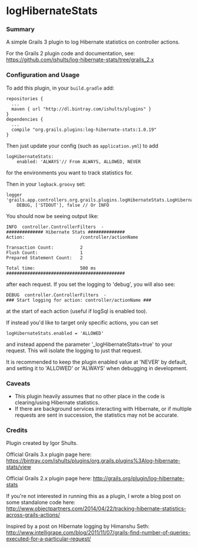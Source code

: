logHibernateStats
=================

### Summary
A simple Grails 3 plugin to log Hibernate statistics on controller actions.

For the Grails 2 plugin code and documentation, see: https://github.com/ishults/log-hibernate-stats/tree/grails_2.x

### Configuration and Usage
To add this plugin, in your `build.gradle` add:
```
repositories {
  ...
  maven { url "http://dl.bintray.com/ishults/plugins" }
}
dependencies {
  ...
  compile "org.grails.plugins:log-hibernate-stats:1.0.19"
}
```

Then just update your config (such as `application.yml`) to add
```
logHibernateStats:
    enabled: 'ALWAYS'// From ALWAYS, ALLOWED, NEVER
```
for the environments you want to track statistics for. 

Then in your `logback.groovy` set:
```
logger 'grails.app.controllers.org.grails.plugins.logHibernateStats.LogHibernateStatsInterceptor',
    DEBUG, ['STDOUT'], false // Or INFO
```
You should now be seeing output like:
```
INFO  controller.ControllerFilters  -
############## Hibernate Stats ##############
Action:                     /controller/actionName

Transaction Count:          2
Flush Count:                1
Prepared Statement Count:   2

Total time:                 500 ms
#############################################
```
after each request.  If you set the logging to 'debug', you will also see:
```
DEBUG  controller.ControllerFilters  -
### Start logging for action: controller/actionName ###
```
at the start of each action (useful if logSql is enabled too).

If instead you'd like to target only specific actions, you can set
```
logHibernateStats.enabled = 'ALLOWED'
```
and instead append the parameter '_logHibernateStats=true' to your request.  This will isolate the logging to just that request.

It is recommended to keep the plugin enabled value at 'NEVER' by default, and setting it to 'ALLOWED' or 'ALWAYS' when debugging in development.

### Caveats
* This plugin heavily assumes that no other place in the code is clearing/using Hibernate statistics.
* If there are background services interacting with Hibernate, or if multiple requests are sent in succession, the statistics may not be accurate.

### Credits
Plugin created by Igor Shults.

Official Grails 3.x plugin page here: https://bintray.com/ishults/plugins/org.grails.plugins%3Alog-hibernate-stats/view

Official Grails 2.x plugin page here: http://grails.org/plugin/log-hibernate-stats

If you're not interested in running this as a plugin, I wrote a blog post on some standalone code here: http://www.objectpartners.com/2014/04/22/tracking-hibernate-statistics-across-grails-actions/

Inspired by a post on Hibernate logging by Himanshu Seth: http://www.intelligrape.com/blog/2011/11/07/grails-find-number-of-queries-executed-for-a-particular-request/

